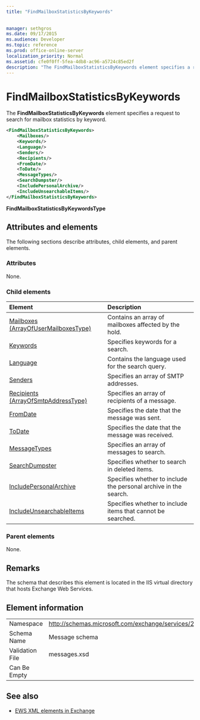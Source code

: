 ```yaml
---
title: "FindMailboxStatisticsByKeywords"
 
 
manager: sethgros
ms.date: 09/17/2015
ms.audience: Developer
ms.topic: reference
ms.prod: office-online-server
localization_priority: Normal
ms.assetid: cfe0f0ff-5fea-4db8-ac96-a5724c85ed2f
description: "The FindMailboxStatisticsByKeywords element specifies a request to search for mailbox statistics by keyword."
---
```


# FindMailboxStatisticsByKeywords

The **FindMailboxStatisticsByKeywords** element specifies a request to search for mailbox statistics by keyword. 
  
```XML
<FindMailboxStatisticsByKeywords>
    <Mailboxes/>
    <Keywords/>
    <Language/>
    <Senders/>
    <Recipients/>
    <FromDate/>
    <ToDate/>
    <MessageTypes/>
    <SearchDumpster/>
    <IncludePersonalArchive/>
    <IncludeUnsearchableItems/>
</FindMailboxStatisticsByKeywords>
```

 **FindMailboxStatisticsByKeywordsType**
## Attributes and elements

The following sections describe attributes, child elements, and parent elements.
  
### Attributes

None.
  
### Child elements

|**Element**|**Description**|
|:-----|:-----|
|[Mailboxes (ArrayOfUserMailboxesType)](mailboxes-arrayofusermailboxestype.md) <br/> |Contains an array of mailboxes affected by the hold.  <br/> |
|[Keywords](keywords-ex15websvcsotherref.md) <br/> |Specifies keywords for a search.  <br/> |
|[Language](language.md) <br/> |Contains the language used for the search query.  <br/> |
|[Senders](senders.md) <br/> |Specifies an array of SMTP addresses.  <br/> |
|[Recipients (ArrayOfSmtpAddressType)](recipients-arrayofsmtpaddresstype.md) <br/> |Specifies an array of recipients of a message.  <br/> |
|[FromDate](fromdate.md) <br/> |Specifies the date that the message was sent.  <br/> |
|[ToDate](todate.md) <br/> |Specifies the date that the message was received.  <br/> |
|[MessageTypes](messagetypes.md) <br/> |Specifies an array of messages to search.  <br/> |
|[SearchDumpster](searchdumpster.md) <br/> |Specifies whether to search in deleted items.  <br/> |
|[IncludePersonalArchive](includepersonalarchive.md) <br/> |Specifies whether to include the personal archive in the search.  <br/> |
|[IncludeUnsearchableItems](includeunsearchableitems.md) <br/> |Specifies whether to include items that cannot be searched.  <br/> |
   
### Parent elements

None.
  
## Remarks

The schema that describes this element is located in the IIS virtual directory that hosts Exchange Web Services.
  
## Element information

|||
|:-----|:-----|
|Namespace  <br/> |http://schemas.microsoft.com/exchange/services/2006/messages  <br/> |
|Schema Name  <br/> |Message schema  <br/> |
|Validation File  <br/> |messages.xsd  <br/> |
|Can Be Empty  <br/> ||
   
## See also



- [EWS XML elements in Exchange](ews-xml-elements-in-exchange.md)

